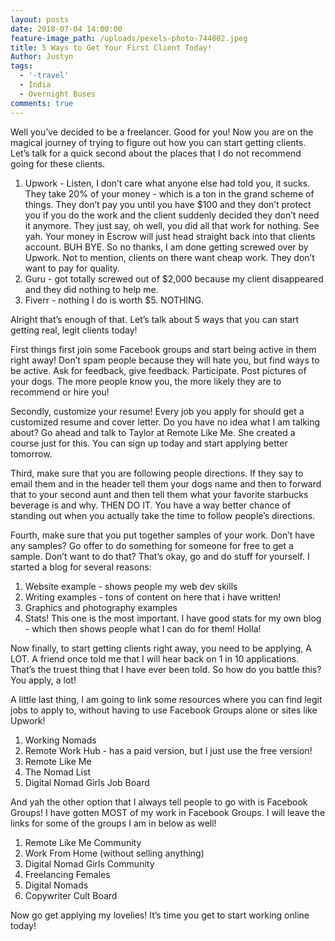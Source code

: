 ```yaml
---
layout: posts
date: 2018-07-04 14:00:00
feature-image_path: /uploads/pexels-photo-744802.jpeg
title: 5 Ways to Get Your First Client Today!
Author: Justyn
tags:
  - '-travel'
  - India
  - Overnight Buses
comments: true
---
```


Well you’ve decided to be a freelancer. Good for you! Now you are on the magical journey of trying to figure out how you can start getting clients. Let’s talk for a quick second about the places that I do not recommend going for these clients.

1. Upwork - Listen, I don’t care what anyone else had told you, it sucks. They take 20% of your money - which is a ton in the grand scheme of things. They don’t pay you until you have $100 and they don’t protect you if you do the work and the client suddenly decided they don’t need it anymore. They just say, oh well, you did all that work for nothing. See yah. Your money in Escrow will just head straight back into that clients account. BUH BYE. So no thanks, I am done getting screwed over by Upwork. Not to mention, clients on there want cheap work. They don’t want to pay for quality.
2. Guru - got totally screwed out of $2,000 because my client disappeared and they did nothing to help me.
3. Fiverr - nothing I do is worth $5. NOTHING.

Alright that’s enough of that. Let’s talk about 5 ways that you can start getting real, legit clients today!

First things first join some Facebook groups and start being active in them right away! Don’t spam people because they will hate you, but find ways to be active. Ask for feedback, give feedback. Participate. Post pictures of your dogs. The more people know you, the more likely they are to recommend or hire you!

Secondly, customize your resume! Every job you apply for should get a customized resume and cover letter. Do you have no idea what I am talking about? Go ahead and talk to Taylor at Remote Like Me. She created a course just for this. You can sign up today and start applying better tomorrow.

Third, make sure that you are following people directions. If they say to email them and in the header tell them your dogs name and then to forward that to your second aunt and then tell them what your favorite starbucks beverage is and why. THEN DO IT. You have a way better chance of standing out when you actually take the time to follow people’s directions.

Fourth, make sure that you put together samples of your work. Don’t have any samples? Go offer to do something for someone for free to get a sample. Don’t want to do that? That’s okay, go and do stuff for yourself. I started a blog for several reasons:

1. Website example - shows people my web dev skills
2. Writing examples - tons of content on here that i have written!
3. Graphics and photography examples
4. Stats! This one is the most important. I have good stats for my own blog - which then shows people what I can do for them! Holla!

Now finally, to start getting clients right away, you need to be applying, A LOT. A friend once told me that I will hear back on 1 in 10 applications. That’s the truest thing that I have ever been told. So how do you battle this? You apply, a lot!

A little last thing, I am going to link some resources where you can find legit jobs to apply to, without having to use Facebook Groups alone or sites like Upwork!

1. Working Nomads
2. Remote Work Hub - has a paid version, but I just use the free version!
3. Remote Like Me
4. The Nomad List
5. Digital Nomad Girls Job Board

And yah the other option that I always tell people to go with is Facebook Groups! I have gotten MOST of my work in Facebook Groups. I will leave the links for some of the groups I am in below as well!

1. Remote Like Me Community
2. Work From Home (without selling anything)
3. Digital Nomad Girls Community
4. Freelancing Females
5. Digital Nomads
6. Copywriter Cult Board

Now go get applying my lovelies! It’s time you get to start working online today!